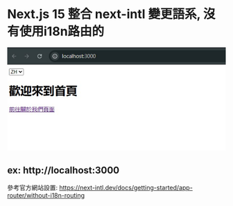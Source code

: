 

# Next.js 15 整合 next-intl 變更語系, 沒有使用i18n路由的
<img src="public/home.jpg" />


## ex: http://localhost:3000

參考官方網站設置: https://next-intl.dev/docs/getting-started/app-router/without-i18n-routing
